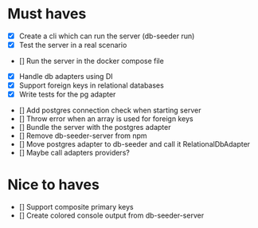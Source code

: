 # Must haves

- [x] Create a cli which can run the server (db-seeder run)
- [x] Test the server in a real scenario
- [] Run the server in the docker compose file
- [x] Handle db adapters using DI
- [x] Support foreign keys in relational databases
- [x] Write tests for the pg adapter
- [] Add postgres connection check when starting server
- [] Throw error when an array is used for foreign keys
- [] Bundle the server with the postgres adapter
- [] Remove db-seeder-server from npm
- [] Move postgres adapter to db-seeder and call it RelationalDbAdapter
- [] Maybe call adapters providers?


# Nice to haves

- [] Support composite primary keys
- [] Create colored console output from db-seeder-server
